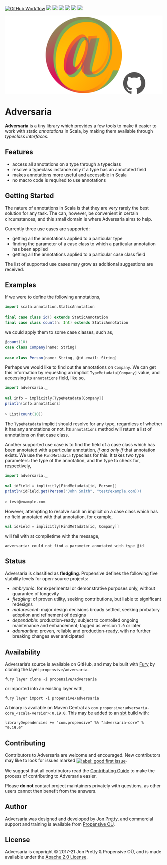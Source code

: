 [<img alt="GitHub Workflow" src="https://img.shields.io/github/workflow/status/propensive/adversaria/Build/main?style=for-the-badge" height="24">](https://github.com/propensive/adversaria/actions)
[<img src="https://img.shields.io/badge/gitter-discuss-f00762?style=for-the-badge" height="24">](https://gitter.im/propensive/adversaria)
[<img src="https://img.shields.io/discord/633198088311537684?color=8899f7&label=DISCORD&style=for-the-badge" height="24">](https://discord.gg/CHCPjERybv)
[<img src="https://img.shields.io/matrix/propensive.adversaria:matrix.org?label=MATRIX&color=0dbd8b&style=for-the-badge" height="24">](https://app.element.io/#/room/#propensive.adversaria:matrix.org)
[<img src="https://img.shields.io/twitter/follow/propensive?color=%2300acee&label=TWITTER&style=for-the-badge" height="24">](https://twitter.com/propensive)
[<img src="https://img.shields.io/maven-central/v/com.propensive/adversaria-core_2.12?color=2465cd&style=for-the-badge" height="24">](https://search.maven.org/artifact/com.propensive/adversaria-core_2.12)
[<img src="https://vent.dev/badge/propensive/adversaria" height="24">](https://vent.dev/)

<img src="/doc/images/github.png" valign="middle">

# Adversaria

__Adversaria__ is a tiny library which provides a few tools to make it easier to work with static _annotations_ in Scala, by making them available through _typeclass interfaces_.

## Features

- access all annotations on a type through a typeclass
- resolve a typeclass instance only if a type has an annotated field
- makes annotations more useful and accessible in Scala
- no macro code is required to use annotations


## Getting Started

The nature of annotations in Scala is that they are very rarely the best
solution for any task. The can, however, be convenient in certain
circumstances, and this small domain is where Adversaria aims to help.

Currently three use cases are supported:

- getting all the annotations applied to a particular type
- finding the parameter of a case class to which a particular annotation has been applied
- getting all the annotations applied to a particular case class field

The list of supported use cases may grow as additional suggestions are received.

## Examples

If we were to define the following annotations,
```scala
import scala.annotation.StaticAnnotation

final case class id() extends StaticAnnotation
final case class count(n: Int) extends StaticAnnotation
```

we could apply them to some case classes, such as,
```scala
@count(10)
case class Company(name: String)

case class Person(name: String, @id email: String)
```

Perhaps we would like to find out the annotations on `Company`. We can get this
information by requesting an implicit `TypeMetadata[Company]` value, and
accessing its `annotations` field, like so,

```scala
import adversaria._

val info = implicitly[TypeMetadata[Company]]
println(info.annotations)

> List(count(10))
```

The `TypeMetadata` implicit should resolve for any type, regardless of
whether it has any annotations or not. Its `annotations` method will return a
list of annotations on that case class.

Another supported use case is to find the field of a case class which has been
annotated with a particular annotation, _if and only if_ that annotation exists.
We use the `FindMetadata` typeclass for this. It takes two type parameters:
the type of the annotation, and the type to check for, respectively,

```scala
import adversaria._

val idField = implicitly[FindMetadata[id, Person]]
println(idField.get(Person("John Smith", "test@example.com)))

> test@example.com
```
However, attempting to resolve such an implicit on a case class which has no
field annotated with that annotation, for example,
```scala
val idField = implicitly[FindMetadata[id, Company]]
```
will fail with at compiletime with the message,
```
adversaria: could not find a parameter annotated with type @id
```


## Status

Adversaria is classified as __fledgling__. Propensive defines the following five stability levels for open-source projects:

- _embryonic_: for experimental or demonstrative purposes only, without guarantee of longevity
- _fledgling_: of proven utility, seeking contributions, but liable to significant redesigns
- _maturescent_: major design decisions broady settled, seeking probatory adoption and refinement of designs
- _dependable_: production-ready, subject to controlled ongoing maintenance and enhancement; tagged as version `1.0` or later
- _adamantine_: proven, reliable and production-ready, with no further breaking changes ever anticipated

## Availability

Adversaria&rsquo;s source is available on GitHub, and may be built with [Fury](https://github.com/propensive/fury) by
cloning the layer `propensive/adversaria`.
```
fury layer clone -i propensive/adversaria
```
or imported into an existing layer with,
```
fury layer import -i propensive/adversaria
```
A binary is available on Maven Central as `com.propensive:adversaria-core_<scala-version>:0.19.0`. This may be added
to an [sbt](https://www.scala-sbt.org/) build with:
```
libraryDependencies += "com.propensive" %% "adversaria-core" % "0.19.0"
```

## Contributing

Contributors to Adversaria are welcome and encouraged. New contributors may like to look for issues marked
<a href="https://github.com/propensive/adversaria/labels/good%20first%20issue"><img alt="label: good first issue"
src="https://img.shields.io/badge/-good%20first%20issue-67b6d0.svg" valign="middle"></a>.

We suggest that all contributors read the [Contributing Guide](/contributing.md) to make the process of
contributing to Adversaria easier.

Please __do not__ contact project maintainers privately with questions, as other users cannot then benefit from
the answers.

## Author

Adversaria was designed and developed by [Jon Pretty](https://twitter.com/propensive), and commercial support and
training is available from [Propensive O&Uuml;](https://propensive.com/).



## License

Adversaria is copyright &copy; 2017-21 Jon Pretty & Propensive O&Uuml;, and is made available under the
[Apache 2.0 License](/license.md).
